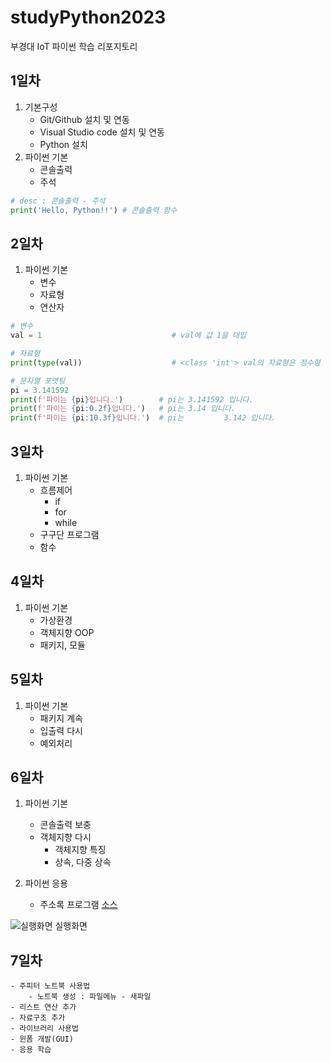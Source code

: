 # studyPython2023
부경대 IoT 파이썬 학습 리포지토리

## 1일차
1. 기본구성
    - Git/Github 설치 및 연동
    - Visual Studio code 설치 및 연동
    - Python 설치
2. 파이썬 기본
    - 콘솔출력
    - 주석

```python
# desc : 콘솔출력 - 주석
print('Hello, Python!!') # 콘솔출력 함수
```

## 2일차
1. 파이썬 기본
    - 변수
    - 자료형
    - 연산자

```python
# 변수
val = 1                             # val에 값 1을 대입

# 자료형
print(type(val))                    # <class 'int'> val의 자료형은 정수형

# 문자열 포맷팅
pi = 3.141592
print(f'파이는 {pi}입니다.')        # pi는 3.141592 입니다.
print(f'파이는 {pi:0.2f}입니다.')   # pi는 3.14 입니다.
print(f'파이는 {pi:10.3f}입니다.')  # pi는         3.142 입니다.
```

## 3일차
1. 파이썬 기본
    - 흐름제어
        - if
        - for
        - while
    - 구구단 프로그램
    - 함수

## 4일차
1. 파이썬 기본
    - 가상환경
    - 객체지향 OOP
    - 패키지, 모듈

## 5일차
1. 파이썬 기본
    - 패키지 계속
    - 입출력 다시
    - 예외처리

## 6일차
1. 파이썬 기본
    - 콘솔출력 보충
    - 객체지향 다시
        - 객체지향 특징
        - 상속, 다중 상속

2. 파이썬 응용
    - 주소록 프로그램 [소스](https://github.com/JeongJaeAhn/studyPython2023/blob/main/Project/address_app.py)

![실행화면](https://raw.githubusercontent.com/JeongJaeAhn/studyPython2023/main/images/address_app.png)
실행화면

## 7일차
    - 주피터 노트북 사용법
        - 노트북 생성 : 파일메뉴 - 새파일
    - 리스트 연산 추가
    - 자료구조 추가
    - 라이브러리 사용법
    - 윈폼 개발(GUI)
    - 응용 학습